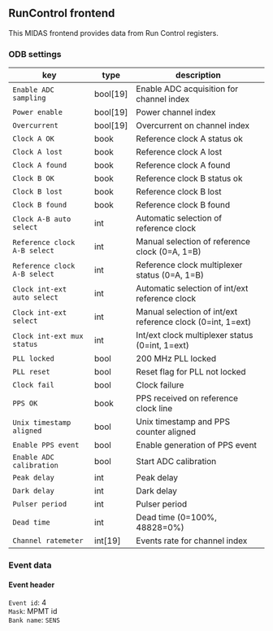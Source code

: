 ## RunControl frontend

This MIDAS frontend provides data from Run Control registers.

### ODB settings

| key | type | description | 
|------|------|-----------|
|```Enable ADC sampling	```|bool[19]|Enable ADC acquisition for channel index|
|```Power enable```|bool[19]|Power channel index|
|```Overcurrent```|bool[19]|Overcurrent on channel index|
|```Clock A OK```|book|Reference clock A status ok|
|```Clock A lost```|book|Reference clock A lost|
|```Clock A found```|book|Reference clock A found|
|```Clock B OK```|book|Reference clock B status ok|
|```Clock B lost```|book|Reference clock B lost|
|```Clock B found```|book|Reference clock B found|
|```Clock A-B auto select```|int|Automatic selection of reference clock|
|```Reference clock A-B select```|int|Manual selection of reference clock (0=A, 1=B)|
|```Reference clock A-B select```|int|Reference clock multiplexer status (0=A, 1=B)|
|```Clock int-ext auto select```|int|Automatic selection of int/ext reference clock|
|```Clock int-ext select```|int|Manual selection of int/ext reference clock (0=int, 1=ext)|
|```Clock int-ext mux status```|int|Int/ext clock multiplexer status (0=int, 1=ext)|
|```PLL locked```|bool|200 MHz PLL locked|
|```PLL reset```|bool|Reset flag for PLL not locked|
|```Clock fail```|bool|Clock failure|
|```PPS OK```|book|PPS received on reference clock line|
|```Unix timestamp aligned```|bool|Unix timestamp and PPS counter aligned|
|```Enable PPS event```|bool|Enable generation of PPS event|
|```Enable ADC calibration```|bool|Start ADC calibration|
|```Peak delay```|int|Peak delay|
|```Dark delay```|int|Dark delay|
|```Pulser period```|int|Pulser period|
|```Dead time```|int|Dead time (0=100%, 48828=0%)|
|```Channel ratemeter```|int[19]|Events rate for channel index|


### Event data

#### Event header

`Event id`: 4\
`Mask`: MPMT id\
`Bank name`: `SENS`
